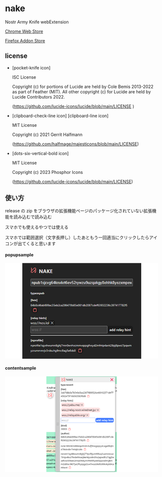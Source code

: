 # nake

Nostr Army Knife webExtension

[Chrome Web Store](https://chromewebstore.google.com/detail/nake/pckmdjknadbfalfohabbccmffoohlamk)

[Firefox Addon Store](https://addons.mozilla.org/ja/firefox/addon/nake/)

## license

- [pocket-knife icon]

  ISC License

  Copyright (c) for portions of Lucide are held by Cole Bemis 2013-2022 as part of Feather (MIT). All other copyright (c) for Lucide are held by Lucide Contributors 2022.

  (https://github.com/lucide-icons/lucide/blob/main/LICENSE )

- [clipboard-check-line icon] [clipboard-line icon]

  MIT License

  Copyright (c) 2021 Gerrit Halfmann

  (https://github.com/halfmage/majesticons/blob/main/LICENSE)

- [dots-six-vertical-bold icon]

  MIT License

  Copyright (c) 2023 Phosphor Icons

  (https://github.com/lucide-icons/lucide/blob/main/LICENSE)

## 使い方

release の zip をブラウザの拡張機能ページのパッケージ化されていない拡張機能を読み込むで読み込む

スマホでも使えるやつでは使える

スマホでは範囲選択（文字長押し）したあともう一回適当にクリックしたらアイコンが出てくると思います

#### popupsample

![popupsample](popupsample640x400.png)

#### contentsample

![contentsample](contentsample640x400.png)
